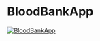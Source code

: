 # BloodBankApp

<a href="https://media.giphy.com/media/da1a7aA3VoV98JLreR/giphy.gif"><img src="https://media.giphy.com/media/da1a7aA3VoV98JLreR/giphy.gif" title= "BloodBankApp"></a>


